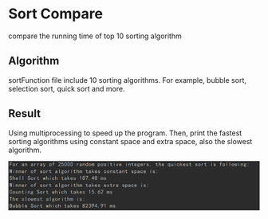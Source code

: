 # Sort Compare
compare the running time of top 10 sorting algorithm

## Algorithm
sortFunction file include 10 sorting algorithms. For example, bubble sort, selection sort, quick sort and more.

## Result
Using multiprocessing to speed up the program. Then, print the fastest sorting algorithms using constant space and extra space, also the slowest algorithm.

<img src="result.png" />
